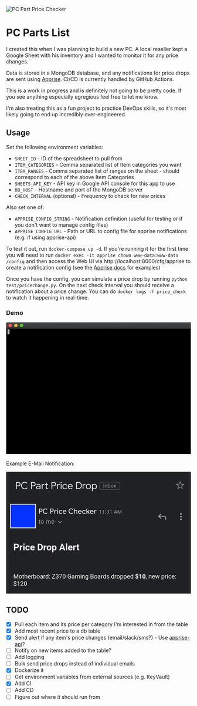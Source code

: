 ![PC Part Price Checker](https://github.com/bkonicek/pc-part-checker/workflows/PC%20Part%20Price%20Checker/badge.svg)

# PC Parts List
I created this when I was planning to build a new PC. A local reseller kept a Google Sheet with his inventory
and I wanted to monitor it for any price changes.  

Data is stored in a MongoDB database, and any notifications for price drops are sent using [Apprise](https://github.com/caronc/apprise).
CI/CD is currently handled by GitHub Actions.

This is a work in progress and is definitely not going to be pretty code. If you see anything especially
egregious feel free to let me know.

I'm also treating this as a fun project to practice DevOps skills, so it's most likely going to end up incredibly over-engineered.


## Usage
Set the following environment variables:
- `SHEET_ID` - ID of the spreadsheet to pull from
- `ITEM_CATEGORIES` - Comma separated list of Item categories you want
- `ITEM_RANGES` - Comma separated list of ranges on the sheet - should correspond to each of the above Item Categories
- `SHEETS_API_KEY` - API key in Google API console for this app to use
- `DB_HOST` - Hostname and port of the MongoDB server
- `CHECK_INTERVAL` (optional) - Frequency to check for new prices

Also set one of:
- `APPRISE_CONFIG_STRING` - Notification definition (useful for testing or if you don't want to manage config files)
- `APPRISE_CONFIG_URL` - Path or URL to config file for apprise notifications (e.g. if using apprise-api)

To test it out, run `docker-compose up -d`. If you're running it for the first time you will need to run
`docker exec -it apprise chown www-data:www-data /config` and then access the Web UI via http://localhost:8000/cfg/apprise 
to create a notification config (see the [Apprise docs](https://github.com/caronc/apprise/wiki) for examples)

Once you have the config, you can simulate a price drop by running `python test/pricechange.py`. On the next check
interval you should receive a notification about a price change. You can do `docker logs -f price_check` to watch it
happening in real-time.

### Demo
![](demo.gif)

Example E-Mail Notification:

![](notification.png)

## TODO
- [x] Pull each item and its price per category I'm interested in from the table
- [x] Add most recent price to a db table
- [x] Send alert if any item's price changes (email/slack/sms?) - Use [apprise-api](https://github.com/bkonicek/apprise-api)?
- [ ] Notify on new items added to the table?
- [ ] Add logging
- [ ] Bulk send price drops instead of individual emails
- [x] Dockerize it
- [ ] Get environment variables from external sources (e.g. KeyVault)
- [x] Add CI
- [ ] Add CD
- [ ] Figure out where it should run from

